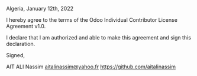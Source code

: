 Algeria, January 12th, 2022

I hereby agree to the terms of the Odoo Individual Contributor License
Agreement v1.0.

I declare that I am authorized and able to make this agreement and sign this
declaration.

Signed,

AIT ALI Nassim aitalinassim@yahoo.fr https://github.com/aitalinassim
